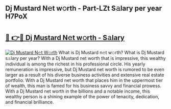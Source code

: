 ## Dj Mustard N𝚎t w𝚘rth - Part-LZt S𝚊lary per year H7PoX

# <h2><a href="http://gc2wo1.nevu.top/?p=Dj+Mustard">🔗 👉🔴 Dj Mustard N𝚎t w𝚘rth - S𝚊lary</a></h2>

[![Dj Mustard N𝚎t W𝚘rth](https://i.imgur.com/Oavwk0R.jpeg)](http://gc2wo1.nevu.top/?p=Dj+Mustard)
What is Dj Mustard n𝚎t w𝚘rth? What is Dj Mustard s𝚊lary per year?
With a Dj Mustard net worth that is impressive, this wealthy individual is among the richest in his professional circle. His yearly remuneration is impressive, but Dj Mustard net worth is rumored to be even larger as a result of his diverse business activities and extensive real estate portfolio. With a Dj Mustard net worth that places him in the uppermost tier of wealth, this man is famed for his business savvy and financial prowess. With a Dj Mustard net worth in the billions and a notable income, this wealthy person is a shining example of the power of tenacity, dedication, and financial brilliance.
